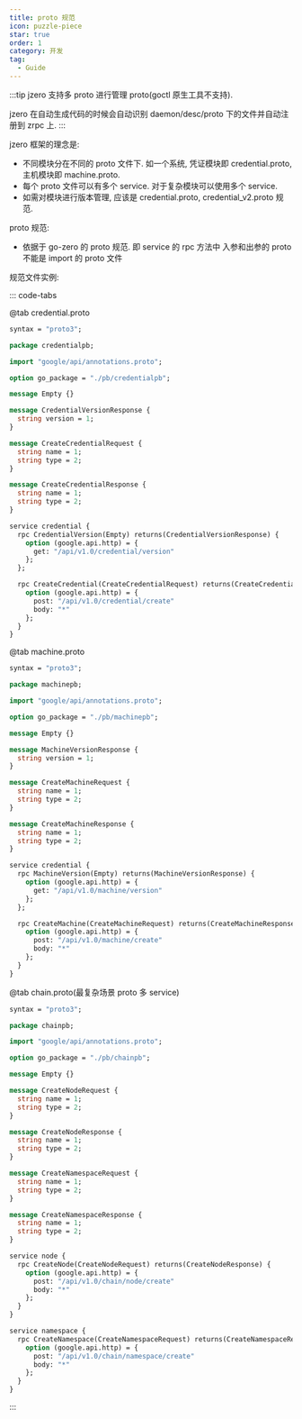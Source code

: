 ```yaml
---
title: proto 规范
icon: puzzle-piece
star: true
order: 1
category: 开发
tag:
  - Guide
---
```


:::tip jzero 支持多 proto 进行管理 proto(goctl 原生工具不支持).

jzero 在自动生成代码的时候会自动识别 daemon/desc/proto 下的文件并自动注册到 zrpc 上.
:::

jzero 框架的理念是:

* 不同模块分在不同的 proto 文件下. 如一个系统, 凭证模块即 credential.proto, 主机模块即 machine.proto.
* 每个 proto 文件可以有多个 service. 对于复杂模块可以使用多个 service.
* 如需对模块进行版本管理, 应该是 credential.proto, credential_v2.proto 规范.

proto 规范:

* 依据于 go-zero 的 proto 规范. 即 service 的 rpc 方法中 入参和出参的 proto 不能是 import 的 proto 文件

规范文件实例:

::: code-tabs

@tab credential.proto

```protobuf
syntax = "proto3";

package credentialpb;

import "google/api/annotations.proto";

option go_package = "./pb/credentialpb";

message Empty {}

message CredentialVersionResponse {
  string version = 1;
}

message CreateCredentialRequest {
  string name = 1;
  string type = 2;
}

message CreateCredentialResponse {
  string name = 1;
  string type = 2;
}

service credential {
  rpc CredentialVersion(Empty) returns(CredentialVersionResponse) {
    option (google.api.http) = {
      get: "/api/v1.0/credential/version"
    };
  };

  rpc CreateCredential(CreateCredentialRequest) returns(CreateCredentialResponse) {
    option (google.api.http) = {
      post: "/api/v1.0/credential/create"
      body: "*"
    };
  }
}
```

@tab machine.proto

```protobuf
syntax = "proto3";

package machinepb;

import "google/api/annotations.proto";

option go_package = "./pb/machinepb";

message Empty {}

message MachineVersionResponse {
  string version = 1;
}

message CreateMachineRequest {
  string name = 1;
  string type = 2;
}

message CreateMachineResponse {
  string name = 1;
  string type = 2;
}

service credential {
  rpc MachineVersion(Empty) returns(MachineVersionResponse) {
    option (google.api.http) = {
      get: "/api/v1.0/machine/version"
    };
  };

  rpc CreateMachine(CreateMachineRequest) returns(CreateMachineResponse) {
    option (google.api.http) = {
      post: "/api/v1.0/machine/create"
      body: "*"
    };
  }
}
```

@tab chain.proto(最复杂场景 proto 多 service)

```protobuf
syntax = "proto3";

package chainpb;

import "google/api/annotations.proto";

option go_package = "./pb/chainpb";

message Empty {}

message CreateNodeRequest {
  string name = 1;
  string type = 2;
}

message CreateNodeResponse {
  string name = 1;
  string type = 2;
}

message CreateNamespaceRequest {
  string name = 1;
  string type = 2;
}

message CreateNamespaceResponse {
  string name = 1;
  string type = 2;
}

service node {
  rpc CreateNode(CreateNodeRequest) returns(CreateNodeResponse) {
    option (google.api.http) = {
      post: "/api/v1.0/chain/node/create"
      body: "*"
    };
  }
}

service namespace {
  rpc CreateNamespace(CreateNamespaceRequest) returns(CreateNamespaceResponse) {
    option (google.api.http) = {
      post: "/api/v1.0/chain/namespace/create"
      body: "*"
    };
  }
}
```
:::
